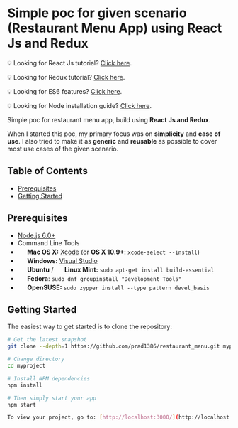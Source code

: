 Simple poc for given scenario (Restaurant Menu App) using React Js and Redux 
=======================

:bulb: Looking for React Js tutorial? [Click here](https://reactjs.org/).

:bulb: Looking for Redux tutorial? [Click here](http://redux.js.org/).

:bulb: Looking for ES6 features? [Click here](http://es6-features.org/#Constants).

:bulb: Looking for Node installation guide? [Click here](https://nodejs.org/en/).

Simple poc for restaurant menu app, build using **React Js and Redux**.

When I started this poc, my primary focus was on **simplicity** and **ease of use**.
I also tried to make it as **generic** and **reusable** as possible to cover most use cases of the given scenario.

Table of Contents
-----------------

- [Prerequisites](#prerequisites)
- [Getting Started](#getting-started)

Prerequisites
-------------

- [Node.js 6.0+](http://nodejs.org)
- Command Line Tools
 - <img src="http://deluge-torrent.org/images/apple-logo.gif" height="17">&nbsp;**Mac OS X:** [Xcode](https://itunes.apple.com/us/app/xcode/id497799835?mt=12) (or **OS X 10.9+**: `xcode-select --install`)
 - <img src="http://dc942d419843af05523b-ff74ae13537a01be6cfec5927837dcfe.r14.cf1.rackcdn.com/wp-content/uploads/windows-8-50x50.jpg" height="17">&nbsp;**Windows:** [Visual Studio](https://www.visualstudio.com/products/visual-studio-community-vs)
 - <img src="https://lh5.googleusercontent.com/-2YS1ceHWyys/AAAAAAAAAAI/AAAAAAAAAAc/0LCb_tsTvmU/s46-c-k/photo.jpg" height="17">&nbsp;**Ubuntu** / <img src="https://upload.wikimedia.org/wikipedia/commons/3/3f/Logo_Linux_Mint.png" height="17">&nbsp;**Linux Mint:** `sudo apt-get install build-essential`
 - <img src="http://i1-news.softpedia-static.com/images/extra/LINUX/small/slw218news1.png" height="17">&nbsp;**Fedora**: `sudo dnf groupinstall "Development Tools"`
 - <img src="https://en.opensuse.org/images/b/be/Logo-geeko_head.png" height="17">&nbsp;**OpenSUSE:** `sudo zypper install --type pattern devel_basis`

Getting Started
---------------

The easiest way to get started is to clone the repository:

```bash
# Get the latest snapshot
git clone --depth=1 https://github.com/prad1386/restaurant_menu.git myproject or download the zip folder

# Change directory
cd myproject

# Install NPM dependencies
npm install

# Then simply start your app
npm start

To view your project, go to: [http://localhost:3000/](http://localhost:3000/)
```
